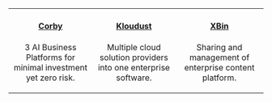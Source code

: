 |           |          |        | 
|:----------:|:----------:|:----------:|
| <a href="/products/corby"><h4>Corby</h4></a> <p>3 AI Business Platforms for minimal investment yet zero risk.</p> | <a href="/products/kloudust"><h4>Kloudust</h4></a> <p>Multiple cloud solution providers into one enterprise software. </p> | <a href="/products/xbin"><h4>XBin</h4></a><p>Sharing and management of enterprise content platform.</p> |